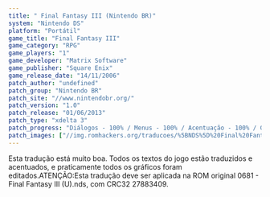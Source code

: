 ```yaml
---
title: " Final Fantasy III (Nintendo BR)"
system: "Nintendo DS"
platform: "Portátil"
game_title: "Final Fantasy III"
game_category: "RPG"
game_players: "1"
game_developer: "Matrix Software"
game_publisher: "Square Enix"
game_release_date: "14/11/2006"
patch_author: "undefined"
patch_group: "Nintendo BR"
patch_site: "//www.nintendobr.org/"
patch_version: "1.0"
patch_release: "01/06/2013"
patch_type: "xdelta 3"
patch_progress: "Diálogos - 100% / Menus - 100% / Acentuação - 100% / Gráficos - 95% / Revisão - 100% / Geral - 97%"
patch_images: ["//img.romhackers.org/traducoes/%5BNDS%5D%20Final%20Fantasy%20III%20-%20Nintendo%20BR%20-%201.jpg","//img.romhackers.org/traducoes/%5BNDS%5D%20Final%20Fantasy%20III%20-%20Nintendo%20BR%20-%202.jpg","//img.romhackers.org/traducoes/%5BNDS%5D%20Final%20Fantasy%20III%20-%20Nintendo%20BR%20-%203.jpg"]
---
```

Esta tradução está muito boa. Todos os textos do jogo estão traduzidos e acentuados, e praticamente todos os gráficos foram editados.ATENÇÃO:Esta tradução deve ser aplicada na ROM original 0681 - Final Fantasy III (U).nds, com CRC32 27883409.